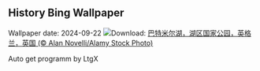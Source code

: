 ## History Bing Wallpaper
Wallpaper date: 2024-09-22
![](https://www.bing.com/th?id=OHR.AutumnCumbria_ZH-CN0565958390_UHD.jpg&w=1000)Download: [巴特米尔湖，湖区国家公园，英格兰，英国 (© Alan Novelli/Alamy Stock Photo)](https://www.bing.com/th?id=OHR.AutumnCumbria_ZH-CN0565958390_UHD.jpg)

Auto get programm by LtgX
